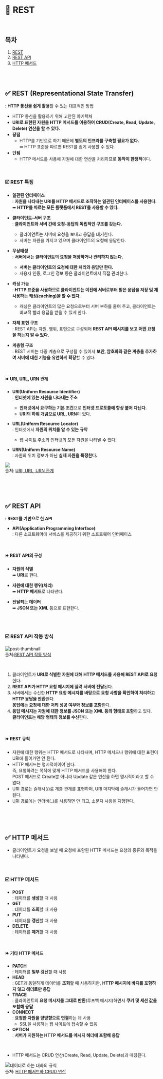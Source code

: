 
# 📌 REST

<br/>

## 목차
1. [REST](#-rest-representational-state-transfer)
2. [REST API](#-rest-api)
3. [HTTP 메서드](#-http-메서드)

<br/><br/>

## ✅ REST (Representational State Transfer)
: **HTTP 통신을 쉽게 활용**할 수 있는 대표적인 방법
- HTTP 통신을 활용하기 위해 고안된 아키텍처
- **URI로 표현된 자원을 HTTP 메서드를 이용하여 CRUD(Create, Read, Update, Delete) 연산을 할 수 있다.**
- **장점**
  - HTTP를 기반으로 하기 때문에 **별도의 인프라를 구축할 필요가 없다.** <br/>
➡︎ HTTP 표준을 따르면 REST를 쉽게 사용할 수 있다.
- **단점**
  - HTTP 메서드를 사용해 자원에 대한 연산을 처리하므로 **동작이 한정적**이다.

<br/>

### ☑️ REST 특징
- **일관된 인터페이스** <br/>
: **자원을 나타내는 URI를 HTTP 메서드로 조작하는 일관된 인터페이스를 사용한다.** <br/>
➡︎ **HTTP를 따르는 모든 플랫폼에서 REST를 사용할 수 있다.**

- **클라이언트-서버 구조** <br/>
: **클라이언트와 서버 간에 요청-응답의 독립적인 구조를 갖는다.**
  - 클라이언트는 서버에 요청을 보내고 응답을 대기한다. 
  - 서버는 자원을 가지고 있으며 클라이언트의 요청에 응답한다.

- **무상태성** <br/>
: **서버에서는 클라이언트의 요청을 저장하거나 관리하지 않는다.**
  - **서버는 클라이언트의 요청에 대한 처리와 응답만 한다.**
  - 사용자 인증, 로그인 정보 등은 클라이언트에서 직접 관리한다.

- **캐싱 가능** <br/>
: **HTTP 표준을 사용하므로 클라이언트는 이전에 서버로부터 받은 응답을 저장 및 재사용하는 캐싱(caching)을 할 수 있다.**
  - 캐싱은 클라이언트의 많은 요청으로부터 서버 부하를 줄여 주고, 클라이언트는 비교적 빨리 응답을 받을 수 있게 한다.

- **자체 표현 구조** <br/>
: REST API는 자원, 행위, 표현으로 구성되어 **REST API 메시지를 보고 어떤 요청을 하는지 알 수 있다.**

- **계층형 구조** <br/>
: REST 서버는 다중 계층으로 구성될 수 있어서 **보안, 암호화와 같은 계층을 추가하여 서버에 대한 기능을 유연하게 확장**할 수 있다.

<br/>

#### ⏩ URI, URL, URN 관계
- **URI(Uniform Resource Identifier)** <br/>
: **인터넷에 있는 자원을 나타내는 주소**
  - **인터넷에서 요구하는 기본 조건**으로 **인터넷 프로토콜에 항상 붙어 다닌다.**
  - **URI의 하위 개념으로 URL, URN**이 있다.

- **URL(Uniform Resource Locator)** <br/>
: 인터넷에서 **자원의 위치를 알 수 있는 규약**
  - 웹 사이트 주소와 인터넷의 모든 자원을 나타낼 수 있다.

- **URN(Uniform Resource Name)** <br/>
: 자원의 위치 정보가 아닌 **실제 자원을 특정한다.**

![](https://blog.kakaocdn.net/dn/BVzaY/btqOKXOtGm2/3ij0ukSI4ugY6uNkCsxdk0/img.png) <br/>
출처: [URI, URL, URN 관계](https://blog.kakaocdn.net/dn/BVzaY/btqOKXOtGm2/3ij0ukSI4ugY6uNkCsxdk0/img.png)

<br/><br/>
<br/>
  
## ✅ REST API
: **REST를 기반으로 한 API**

* **API(Application Programming Interface)** <br/>
: 다른 소프트웨어에 서비스를 제공하기 위한 소프트웨어 인터페이스

<br/>

#### ⏩ REST API의 구성
- **자원의 식별** <br/> ➡︎ **URI**로 한다.

- **자원에 대한 행위(처리)** <br/> ➡︎ **HTTP 메서드**로 나타낸다. 

- **전달되는 데이터** <br/> ➡︎ **JSON 또는 XML** 등으로 표현한다.

<br/><br/>

### ☑️ REST API 작동 방식

![post-thumbnail](https://velog.velcdn.com/images/hajieun02/post/f5564a2b-004d-4245-8e9c-d26a4509541d/image.png) <br/>
출처:[REST API 작동 방식](https://velog.io/@hajieun02/REST-API%EC%99%80-JSON)

<br/>

1. 클라이언트가 **URI로 식별한 자원에 대해 HTTP 메서드를 사용해 REST API로 요청**한다. 
2. **REST API가 HTTP 요청 메시지에 실려 서버에 전달**된다. 
3. 서버에서는 수신한 **HTTP 요청 메시지를 바탕으로 요청 사항을 확인하여 처리하고 HTTP 응답을 반환**한다. <br/>
**응답에는 요청에 대한 처리 성공 여부와 정보를 포함**한다. 
4. **응답 메시지는 자원에 대한 정보를 JSON 또는 XML 등의 형태로 포함**하고 있다.<br/>
**클라이언트는 해당 형태의 정보를 수신**한다.

<br/>

#### ⏩ REST 규칙
- 자원에 대한 행위는 HTTP 메서드로 나타내며, HTTP 메서드나 행위에 대한 표현이 URI에 들어가면 안 된다.
- HTTP 메서드는 명시적이어야 한다. <br/>
즉, 요청하려는 목적에 맞게 HTTP 메서드를 사용해야 한다. <br/>
POST 메서드로 Create뿐 아니라 Update 같은 연산을 하면 명시적이라고 할 수 없다.
- URI 경로는 슬래시(/)로 계층 관계를 표현하며, URI 마지막에 슬래시가 들어가면 안 된다.
- URI 경로에는 언더바(_)를 사용하면 안 되고, 소문자 사용을 지향한다.

<br/><br/>
<br/>

## ✅ HTTP 메서드
- 클라이언트가 요청을 보낼 때 요청에 포함된 HTTP 메서드는 요청의 종류와 목적을 나타낸다. 

<br/>

### ☑️ HTTP 메서드
- **POST** <br/>
: 데이터를 **생성**할 때 사용
- **GET** <br/>
: 데이터를 **조회**할 때 사용
- **PUT** <br/>
: 데이터를 **갱신**할 때 사용
- **DELETE** <br/>
: 데이터를 **제거**할 때 사용

<br/>

#### ⏩ 기타 HTTP 메서드
- **PATCH** <br/>
: 데이터를 **일부 갱신**할 때 사용
- **HEAD** <br/>
: GET과 동일하게 데이터를 **조회**할 때 사용하지만, **HTTP 메시지에 바디를 포함하지 않고 헤더로만 응답**
- **TRACE** <br/> 
: 클라이언트의 **요청 메시지를 그대로 반환**(루프백 메시지)하면서 **쿠키 및 세션 값을 포함해 응답**
- **CONNECT** <br/>
: **요청한 자원을 양방향으로 연결**하는 데 사용
  - SSL을 사용하는 웹 사이트에 접속할 수 있음
- **OPTION** <br/>
: **서버가 지원하는 HTTP 메서드를 메시지 헤더에 포함해 응답**

<br/>

- HTTP 메서드는 CRUD 연산(Create, Read, Update, Delete)과 매칭된다.

![데이터로 하는 대화의 규칙](https://img1.daumcdn.net/thumb/R1280x0.fpng/?fname=http://t1.daumcdn.net/brunch/service/user/5ay7/image/xC0bjSyVnN8yhzeYI-wAEpQ-8B0.png) <br/>
출처: [HTTP 메서드와 CRUD 연산](https://www.google.com/url?sa=i&url=https%3A%2F%2Fbrunch.co.kr%2F%40rlatjrwn9086%2F62&psig=AOvVaw0LWa8D3EDYiUVg-Tbbtlkm&ust=1724584255089000&source=images&cd=vfe&opi=89978449&ved=0CBQQjRxqFwoTCOjWr56_jYgDFQAAAAAdAAAAABAE)

<br/><br/>
